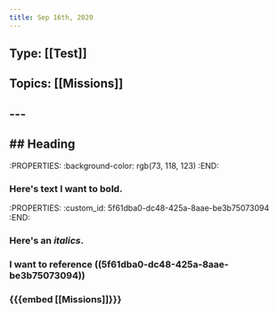 ```yaml
---
title: Sep 16th, 2020
---
```


## Type: [[Test]]
## Topics: [[Missions]]
## ---
## ## Heading
   :PROPERTIES:
   :background-color: rgb(73, 118, 123)
   :END:
### Here's text I want to **bold**.
   :PROPERTIES:
   :custom_id: 5f61dba0-dc48-425a-8aae-be3b75073094
   :END:
### Here's an _italics_.
### I want to reference ((5f61dba0-dc48-425a-8aae-be3b75073094))
### {{{embed [[Missions]]}}}
